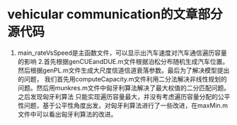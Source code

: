 # vehicular communication的文章部分源代码
1. main_rateVsSpeed是主函数文件，可以显示出汽车速度对汽车通信遍历容量的影响
2.首先根据genCUEandDUE.m文件根据泊松分布随机生成汽车位置。然后根据genPL.m文件生成大尺度信道信道衰落参数。最后为了解决模型提出的问题，
我们首先用computeCapacity.m文件利用二分法解决非线性规划的问题。然后用munkres.m文件中匈牙利算法解决了最大权值的二分匹配问题。之后发现匈牙利算法
只能实现遍历容量最大，并没有考虑遍历容量分配的公平性问题，基于公平性角度出发，对匈牙利算法进行了一些改进，在maxMin.m文件中可以看出匈牙利算法的改进。
